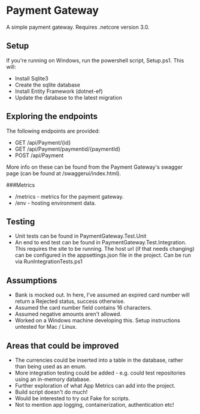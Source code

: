 # Payment Gateway

A simple payment gateway. Requires .netcore version 3.0.

## Setup

If you're running on Windows, run the powershell script, Setup.ps1. This will:
- Install Sqlite3
- Create the sqlite database
- Install Entity Framework (dotnet-ef)
- Update the database to the latest migration

## Exploring the endpoints

The following endpoints are provided:
- GET /api/Payment/{id}
- GET /api/Payment/paymentid/{paymentId}
- POST /api/Payment

More info on these can be found from the Payment Gateway's swagger page (can be found at /swaggerui/index.html).

###Metrics

- /metrics - metrics for the payment gateway.
- /env - hosting environment data.

## Testing

- Unit tests can be found in PaymentGateway.Test.Unit
- An end to end test can be found in PaymentGateway.Test.Integration. This requires the site to be running. The host url (if that needs changing) can be configured in the appsettings.json file in the project. Can be run via RunIntegrationTests.ps1

## Assumptions

- Bank is mocked out. In here, I've assumed an expired card number will return a Rejected status, success otherwise.
- Assumed the card number field contains 16 characters.
- Assumed negative amounts aren't allowed.
- Worked on a Windows machine developing this. Setup instructions untested for Mac / Linux.

## Areas that could be improved

- The currencies could be inserted into a table in the database, rather than being used as an enum.
- More integration testing could be added - e.g. could test repositories using an in-memory database.
- Further exploration of what App Metrics can add into the project.
- Build script doesn't do much!
- Would be interested to try out Fake for scripts.
- Not to mention app logging, containerization, authentication etc!
